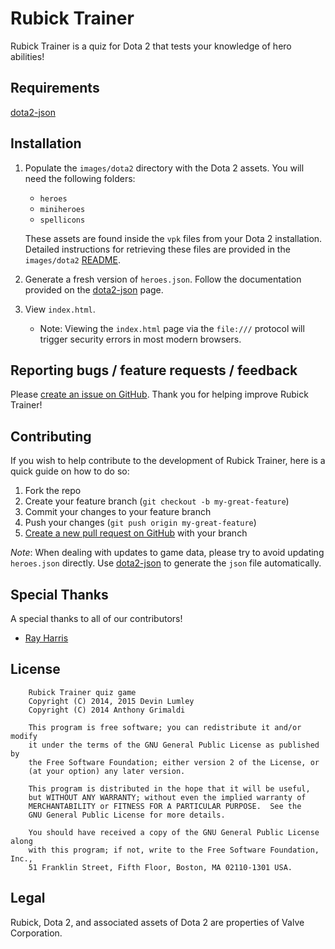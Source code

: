 # Rubick Trainer

Rubick Trainer is a quiz for Dota 2 that tests your knowledge of hero abilities!

## Requirements 
[dota2-json](https://github.com/devinwl/dota2-json)

## Installation

1. Populate the `images/dota2` directory with the Dota 2 assets.  You will need the following folders:
	* `heroes`
	* `miniheroes`
	* `spellicons`

	These assets are found inside the `vpk` files from your Dota 2 installation.  Detailed instructions for retrieving these files are provided in the `images/dota2` [README](https://github.com/devinwl/rubicktrainer/tree/master/images/dota2).
2. Generate a fresh version of `heroes.json`.  Follow the documentation provided on the [dota2-json](https://github.com/devinwl/dota2-json) page.
3. View `index.html`.
	* Note: Viewing the `index.html` page via the `file:///` protocol will trigger security errors in most modern browsers.

## Reporting bugs / feature requests / feedback

Please [create an issue on GitHub](https://github.com/devinwl/rubicktrainer/issues).  Thank you for helping improve Rubick Trainer!

## Contributing

If you wish to help contribute to the development of Rubick Trainer, here is a quick guide on how to do so:

1. Fork the repo
2. Create your feature branch (`git checkout -b my-great-feature`)
3. Commit your changes to your feature branch
4. Push your changes (`git push origin my-great-feature`)
5. [Create a new pull request on GitHub](https://github.com/devinwl/rubicktrainer/compare) with your branch

*Note*: When dealing with updates to game data, please try to avoid updating `heroes.json` directly.  Use [dota2-json](https://github.com/devinwl/dota2-json) to generate the `json` file automatically.

## Special Thanks

A special thanks to all of our contributors!

- [Ray Harris](https://github.com/raymondgh)

## License

```
    Rubick Trainer quiz game
    Copyright (C) 2014, 2015 Devin Lumley
    Copyright (C) 2014 Anthony Grimaldi

    This program is free software; you can redistribute it and/or modify
    it under the terms of the GNU General Public License as published by
    the Free Software Foundation; either version 2 of the License, or
    (at your option) any later version.

    This program is distributed in the hope that it will be useful,
    but WITHOUT ANY WARRANTY; without even the implied warranty of
    MERCHANTABILITY or FITNESS FOR A PARTICULAR PURPOSE.  See the
    GNU General Public License for more details.

    You should have received a copy of the GNU General Public License along
    with this program; if not, write to the Free Software Foundation, Inc.,
    51 Franklin Street, Fifth Floor, Boston, MA 02110-1301 USA.
```

## Legal

Rubick, Dota 2, and associated assets of Dota 2 are properties of Valve Corporation.